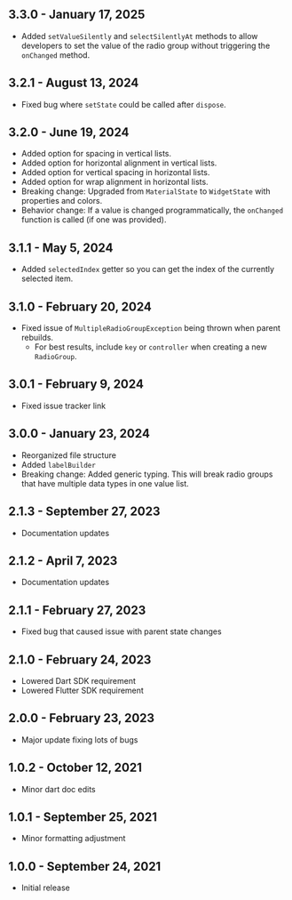 ## 3.3.0 - January 17, 2025

- Added `setValueSilently` and `selectSilentlyAt` methods to allow developers to set the value of the radio group without triggering the `onChanged` method.

## 3.2.1 - August 13, 2024

- Fixed bug where `setState` could be called after `dispose`.

## 3.2.0 - June 19, 2024

- Added option for spacing in vertical lists.
- Added option for horizontal alignment in vertical lists.
- Added option for vertical spacing in horizontal lists.
- Added option for wrap alignment in horizontal lists.
- Breaking change: Upgraded from `MaterialState` to `WidgetState` with properties and colors.
- Behavior change: If a value is changed programmatically, the `onChanged` function is called (if one was provided).

## 3.1.1 - May 5, 2024

- Added `selectedIndex` getter so you can get the index of the currently selected item.

## 3.1.0 - February 20, 2024

- Fixed issue of `MultipleRadioGroupException` being thrown when parent rebuilds.
  - For best results, include `key` or `controller` when creating a new `RadioGroup`.

## 3.0.1 - February 9, 2024

- Fixed issue tracker link

## 3.0.0 - January 23, 2024

- Reorganized file structure
- Added `labelBuilder`
- Breaking change: Added generic typing. This will break radio groups that have multiple data types in one value list.

## 2.1.3 - September 27, 2023

- Documentation updates

## 2.1.2 - April 7, 2023

- Documentation updates

## 2.1.1 - February 27, 2023

- Fixed bug that caused issue with parent state changes

## 2.1.0 - February 24, 2023

- Lowered Dart SDK requirement
- Lowered Flutter SDK requirement

## 2.0.0 - February 23, 2023

- Major update fixing lots of bugs

## 1.0.2 - October 12, 2021

- Minor dart doc edits

## 1.0.1 - September 25, 2021

- Minor formatting adjustment

## 1.0.0 - September 24, 2021

- Initial release

